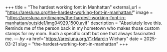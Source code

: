 +++
title = "The hardest working font in Manhattan"
external_url = "https://aresluna.org/the-hardest-working-font-in-manhattan/"
image = "https://aresluna.org/images/the-hardest-working-font-in-manhattan/outside1/img04929.1500.avif"
description = "Absolutely love this. Reminds me of the person back in my hometown who makes those custom stamps for my mom. Such a specific craft but one that always fascinated me. — <em>by</em> <a href=\"https://aresluna.org/\">Marcin Wichary</a>"
date = 2025-03-21
slug = "the-hardest-working-font-in-manhattan"
+++ 